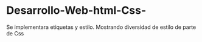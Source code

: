 # Desarrollo-Web-html-Css-
Se implementara etiquetas y estilo. Mostrando diversidad de estilo de parte de Css
